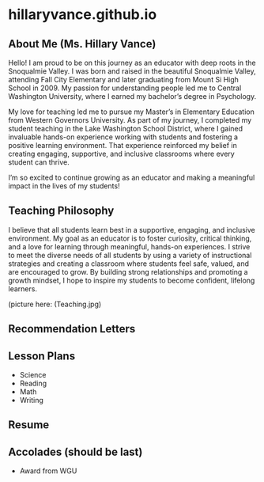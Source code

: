 # hillaryvance.github.io

## About Me (Ms. Hillary Vance)

Hello!  I am proud to be on this journey as an educator with deep roots in the Snoqualmie Valley. I was born and raised in the beautiful Snoqualmie Valley, attending Fall City Elementary and later graduating from Mount Si High School in 2009. My passion for understanding people led me to Central Washington University, where I earned my bachelor’s degree in Psychology.

My love for teaching led me to pursue my Master’s in Elementary Education from Western Governors University. As part of my journey, I completed my student teaching in the Lake Washington School District, where I gained invaluable hands-on experience working with students and fostering a positive learning environment. That experience reinforced my belief in creating engaging, supportive, and inclusive classrooms where every student can thrive.

I’m so excited to continue growing as an educator and making a meaningful impact in the lives of my students!

## Teaching Philosophy

I believe that all students learn best in a supportive, engaging, and inclusive environment. My goal as an educator is to foster curiosity, critical thinking, and a love for learning through meaningful, hands-on experiences. I strive to meet the diverse needs of all students by using a variety of instructional strategies and creating a classroom where students feel safe, valued, and are encouraged to grow. By building strong relationships and promoting a growth mindset, I hope to inspire my students to become confident, lifelong learners.

(picture here: (Teaching.jpg)

## Recommendation Letters

## Lesson Plans

* Science
* Reading
* Math
* Writing

## Resume

## Accolades (should be last)

* Award from WGU 
